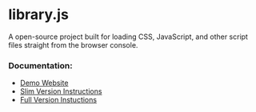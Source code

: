 # library.js
A open-source project built for loading CSS, JavaScript, and other script files straight from the browser console.
<br />

### Documentation:
 - [Demo Website](https://origamiyoda729.github.io/library.js/) 
 - [Slim Version Instructions](https://github.com/origamiyoda729/library.js/tree/master/slim)
 - [Full Version Instuctions](https://github.com/origamiyoda729/library.js/tree/master/full)